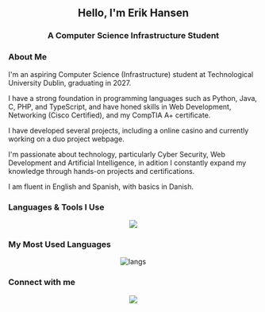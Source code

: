 <h2 align="center">Hello, I'm Erik Hansen </h2>

<h3 align="center">A Computer Science Infrastructure Student</h3>

### About Me
<p align="left">
I'm an aspiring Computer Science (Infrastructure) student at Technological University Dublin, graduating in 2027.
  
I have a strong foundation in programming languages such as Python, Java, C, PHP, and TypeScript, and have honed skills in Web Development, Networking (Cisco Certified), and my CompTIA A+ certificate.

I have developed several projects, including a online casino and currently working on a duo project webpage.

I'm passionate about technology, particularly Cyber Security, Web Development and Artificial Intelligence, in adition I constantly expand my knowledge through hands-on projects and certifications.

I am fluent in English and Spanish, with basics in Danish.
</p>

### Languages & Tools I Use
<p align="center">
  <img src="https://skillicons.dev/icons?i=python,java,c,js,ts,react,nodejs,nextjs,html,css,php,tailwind,git,github,docker,linux,vscode,mysql,postgres,kotlin,androidstudio&theme=dark" />
</p>

### My Most Used Languages
<p align="center">
  <!--<img src="https://github-readme-stats.vercel.app/api?username=Nebr1s&show_icons=true&theme=radical&hide_border=true&bg_color=0D1117&title_color=00ffe7&icon_color=ff00ff" height="180"/>
  <img src="https://github-readme-streak-stats.herokuapp.com?user=Nebr1s&theme=radical&hide_border=true&background=0D1117&ring=ff00ff&fire=00ffe7&currStreakLabel=00ffe7" height="180"/>-->
  <img src="https://github-readme-stats.vercel.app/api/top-langs/?username=Nebr1s&layout=compact&hide_border=true&bg_color=f5f5f5&title_color=c41e3a&text_color=1a1a1a&icon_color=ffb300" alt="langs" />
</p>

### Connect with me
<p align="center">
  <a href="https://linkedin.com/in/erik-hansen-nebris"><img src="https://img.shields.io/badge/LinkedIn-c41e3a?style=for-the-badge&logo=linkedin&logoColor=white"/></a>
</p>
